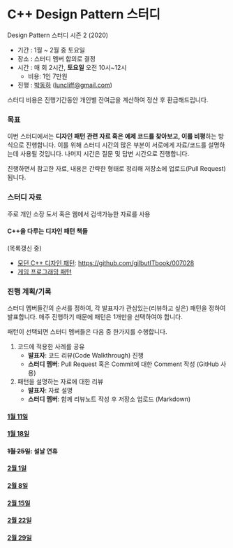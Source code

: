 # C++ Design Pattern 스터디

Design Pattern 스터디 시즌 2 (2020)

* 기간 : 1월 ~ 2월 중 토요일
* 장소 : 스터디 멤버 합의로 결정
* 시간 : 매 회 2시간, **토요일** 오전 10시~12시
    * 비용: 1인 7만원
* 진행 : [박동하](https://github.com/luncliff) (luncliff@gmail.com)

스터디 비용은 진행기간동안 개인별 잔여금을 계산하여 정산 후 환급해드립니다.

### 목표

이번 스터디에서는 **디자인 패턴 관련 자료 혹은 예제 코드를 찾아보고, 이를 비평**하는 방식으로 진행합니다.
이를 위해 스터디 시간의 많은 부분이 서로에게 자료/코드를 설명하는데 사용될 것입니다. 나머지 시간은 질문 및 답변 시간으로 진행합니다.

진행하면서 참고한 자료, 내용은 간략한 형태로 정리해 저장소에 업로드(Pull Request)됩니다. 

### 스터디 자료

주로 개인 소장 도서 혹은 웹에서 검색가능한 자료를 사용

#### C++을 다루는 디자인 패턴 책들

(목록갱신 중)

* [모던 C++ 디자인 패턴](https://www.gilbut.co.kr/book/view?bookcode=BN002412): https://github.com/gilbutITbook/007028
* [게임 프로그래밍 패턴](http://www.hanbit.co.kr/store/books/look.php?p_code=B4342659595)


### 진행 계획/기록

스터디 멤버들간의 순서를 정하여, 각 발표자가 관심있는(리뷰하고 싶은) 패턴을 정하여 발표합니다. 매주 진행하기 때문에 패턴은 1개만을 선택하여야 합니다.

패턴이 선택되면 스터디 멤버들은 다음 중 한가지를 수행합니다.

1. 코드에 적용한 사례를 공유
    * **발표자**: 코드 리뷰(Code Walkthrough) 진행
    * **스터디 멤버**: Pull Request 혹은 Commit에 대한 Comment 작성 (GitHub 사용)
1. 패턴을 설명하는 자료에 대한 리뷰
    * **발표자**: 자료 설명
    * **스터디 멤버**: 함께 리뷰노트 작성 후 저장소 업로드 (Markdown)

#### [1월 11일]()
#### [1월 18일]()
#### ~~1월 25일~~: 설날 연휴
#### [2월 1일]()
#### [2월 8일]()
#### [2월 15일]()
#### [2월 22일]()
#### [2월 29일]()
